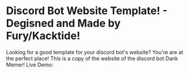 # Discord Bot Website Template! - Degisned and Made by Fury/Kacktide!
Looking for a good template for your discord bot's website? You're are at the perfect place! This is a copy of the website of the discord bot Dank Memer! Live Demo:

